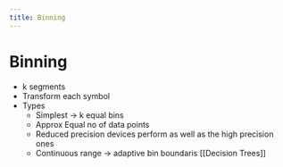 ```yaml
---
title: Binning
---
```


# Binning
- k segments
- Transform each symbol
- Types
	- Simplest -> k equal bins
	- Approx Equal no of data points
	- Reduced precision devices perform as well as the high precision ones
	- Continuous range -> adaptive bin boundaris [[Decision Trees]]






